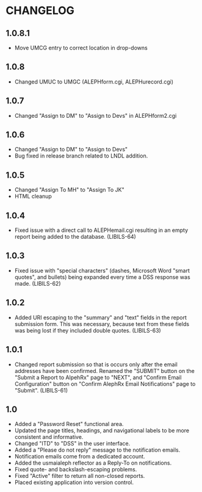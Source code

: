 CHANGELOG
=========
## 1.0.8.1
- Move UMCG entry to correct location in drop-downs

## 1.0.8
- Changed UMUC to UMGC (ALEPHform.cgi, ALEPHurecord.cgi)

## 1.0.7
- Changed "Assign to DM" to "Assign to Devs" in ALEPHform2.cgi

## 1.0.6
- Changed "Assign to DM" to "Assign to Devs"
- Bug fixed in release branch related to LNDL addition.

## 1.0.5

- Changed "Assign To MH" to "Assign To JK"
- HTML cleanup

## 1.0.4

- Fixed issue with a direct call to ALEPHemail.cgi resulting in
  an empty report being added to the database. (LIBILS-64)

## 1.0.3

- Fixed issue with "special characters" (dashes, Microsoft Word
  "smart quotes", and bullets) being expanded every time a DSS
  response was made. (LIBILS-62)

## 1.0.2

- Added URI escaping to the "summary" and "text" fields in the report
  submission form. This was necessary, because text from these fields
  was being lost if they included double quotes. (LIBILS-63)

## 1.0.1

- Changed report submission so that is occurs only after the email
  addresses have been confirmed. Renamed the "SUBMIT" button on the
  "Submit a Report to AlpehRx" page to "NEXT", and "Confirm Email
  Configuration" button on "Confirm AlephRx Email Notifications"
  page to "Submit". (LIBILS-61)

## 1.0

- Added a "Password Reset" functional area.
- Updated the page titles, headings, and navigational labels to be more
  consistent and informative.
- Changed "ITD" to "DSS" in the user interface.
- Added a "Please do not reply" message to the notification emails.
- Notification emails come from a dedicated account.
- Added the usmaialeph reflector as a Reply-To on notifications.
- Fixed quote- and backslash-escaping problems.
- Fixed "Active" filter to return all non-closed reports.
- Placed existing application into version control.
